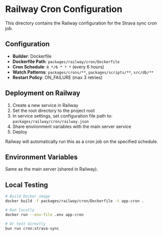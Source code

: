 # Railway Cron Configuration

This directory contains the Railway configuration for the Strava sync cron job.

## Configuration

- **Builder**: Dockerfile
- **Dockerfile Path**: `packages/railway/cron/Dockerfile`
- **Cron Schedule**: `0 */6 * * *` (every 6 hours)
- **Watch Patterns**: `packages/crons/**`, `packages/scripts/**`, `src/db/**`
- **Restart Policy**: ON_FAILURE (max 3 retries)

## Deployment on Railway

1. Create a new service in Railway
2. Set the root directory to the project root
3. In service settings, set configuration file path to: `packages/railway/cron/railway.json`
4. Share environment variables with the main server service
5. Deploy

Railway will automatically run this as a cron job on the specified schedule.

## Environment Variables

Same as the main server (shared in Railway).

## Local Testing

```bash
# Build Docker image
docker build -f packages/railway/cron/Dockerfile -t app-cron .

# Run locally
docker run --env-file .env app-cron

# Or test directly
bun run cron:strava-sync
```

